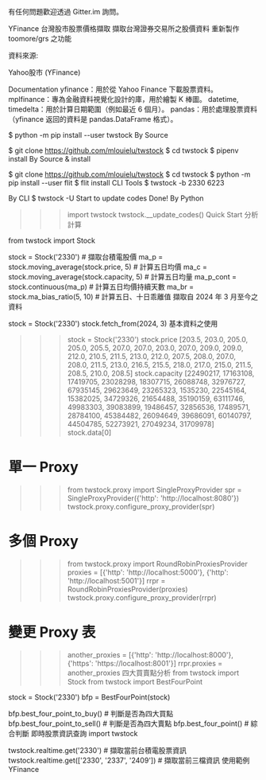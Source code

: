 有任何問題歡迎透過 Gitter.im 詢問。

YFinance 台灣股市股票價格擷取
擷取台灣證券交易所之股價資料 重新製作 toomore/grs 之功能

資料來源:

Yahoo股市 (YFinance)

Documentation
yfinance：用於從 Yahoo Finance 下載股票資料。
mplfinance：專為金融資料視覺化設計的庫，用於繪製 K 棒圖。
datetime, timedelta：用於計算日期範圍（例如最近 6 個月）。
pandas：用於處理股票資料（yfinance 返回的資料是 pandas.DataFrame 格式）。

$ python -m pip install --user twstock
By Source

$ git clone https://github.com/mlouielu/twstock
$ cd twstock
$ pipenv install
By Source & install

$ git clone https://github.com/mlouielu/twstock
$ cd twstock
$ python -m pip install --user flit
$ flit install
CLI Tools
$ twstock -b 2330 6223

By CLI
$ twstock -U
Start to update codes
Done!
By Python
>>> import twstock
>>> twstock.__update_codes()
Quick Start
分析計算

from twstock import Stock

stock = Stock('2330')                             # 擷取台積電股價
ma_p = stock.moving_average(stock.price, 5)       # 計算五日均價
ma_c = stock.moving_average(stock.capacity, 5)    # 計算五日均量
ma_p_cont = stock.continuous(ma_p)                # 計算五日均價持續天數
ma_br = stock.ma_bias_ratio(5, 10)                # 計算五日、十日乖離值
擷取自 2024 年 3 月至今之資料

stock = Stock('2330')
stock.fetch_from(2024, 3)
基本資料之使用

>>> stock = Stock('2330')
>>> stock.price
[203.5, 203.0, 205.0, 205.0, 205.5, 207.0, 207.0, 203.0, 207.0, 209.0, 209.0, 212.0, 210.5, 211.5, 213.0, 212.0, 207.5, 208.0, 207.0, 208.0, 211.5, 213.0, 216.5, 215.5, 218.0, 217.0, 215.0, 211.5, 208.5, 210.0, 208.5]
>>> stock.capacity
[22490217, 17163108, 17419705, 23028298, 18307715, 26088748, 32976727, 67935145, 29623649, 23265323, 1535230, 22545164, 15382025, 34729326, 21654488, 35190159, 63111746, 49983303, 39083899, 19486457, 32856536, 17489571, 28784100, 45384482, 26094649, 39686091, 60140797, 44504785, 52273921, 27049234, 31709978]
>>> stock.data[0]

# 單一 Proxy
>>> from twstock.proxy import SingleProxyProvider
>>> spr = SingleProxyProvider({'http': 'http://localhost:8080'})
>>> twstock.proxy.configure_proxy_provider(spr)

# 多個 Proxy
>>> from twstock.proxy import RoundRobinProxiesProvider
>>> proxies = [{'http': 'http://localhost:5000'}, {'http': 'http://localhost:5001'}]
>>> rrpr = RoundRobinProxiesProvider(proxies)
>>> twstock.proxy.configure_proxy_provider(rrpr)

# 變更 Proxy 表
>>> another_proxies = [{'http': 'http://localhost:8000'}, {'https': 'https://localhost:8001'}]
>>> rrpr.proxies = another_proxies
四大買賣點分析
from twstock import Stock
from twstock import BestFourPoint

stock = Stock('2330')
bfp = BestFourPoint(stock)

bfp.best_four_point_to_buy()    # 判斷是否為四大買點
bfp.best_four_point_to_sell()   # 判斷是否為四大賣點
bfp.best_four_point()           # 綜合判斷
即時股票資訊查詢
import twstock

twstock.realtime.get('2330')    # 擷取當前台積電股票資訊
twstock.realtime.get(['2330', '2337', '2409'])  # 擷取當前三檔資訊
使用範例
YFinance
